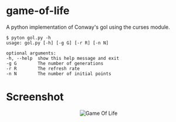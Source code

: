 game-of-life
============

A python implementation of Conway's gol using the curses module.

    $ pyton gol.py -h
    usage: gol.py [-h] [-g G] [-r R] [-n N]

    optional arguments:
    -h, --help  show this help message and exit
    -g G        The number of generations
    -r R        The refresh rate
    -n N        The number of initial points

Screenshot
==========

<p align="center">
  <img src="https://raw.github.com/iiSeymour/game-of-life/master/gol.png " alt="Game Of Life"/>
</p>
